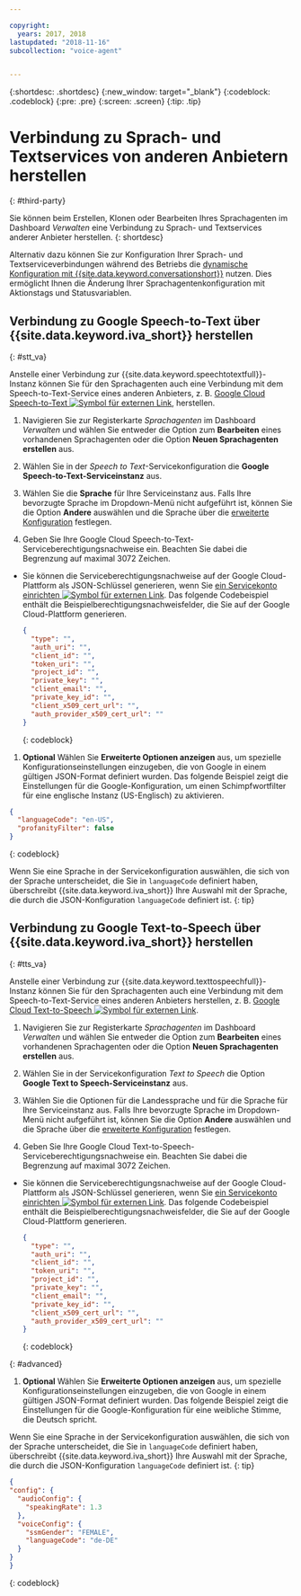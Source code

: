 ```yaml
---

copyright:
  years: 2017, 2018
lastupdated: "2018-11-16"
subcollection: "voice-agent"


---
```


{:shortdesc: .shortdesc}
{:new_window: target="_blank"}
{:codeblock: .codeblock}
{:pre: .pre}
{:screen: .screen}
{:tip: .tip}


# Verbindung zu Sprach- und Textservices von anderen Anbietern herstellen
{: #third-party}

Sie können beim Erstellen, Klonen oder Bearbeiten Ihres Sprachagenten im Dashboard _Verwalten_ eine Verbindung zu Sprach- und Textservices anderer Anbieter herstellen.
{: shortdesc}

Alternativ dazu können Sie zur Konfiguration Ihrer Sprach- und Textserviceverbindungen während des Betriebs die [dynamische Konfiguration mit {{site.data.keyword.conversationshort}}](/docs/services/voice-agent?topic=voice-agent-dynamic-donfig) nutzen. Dies ermöglicht Ihnen die Änderung Ihrer Sprachagentenkonfiguration mit Aktionstags und Statusvariablen.

## Verbindung zu Google Speech-to-Text über {{site.data.keyword.iva_short}} herstellen
{: #stt_va}

Anstelle einer Verbindung zur {{site.data.keyword.speechtotextfull}}-Instanz können Sie für den Sprachagenten auch eine Verbindung mit dem Speech-to-Text-Service eines anderen Anbieters, z. B. [Google Cloud Speech-to-Text ![Symbol für externen Link](../../icons/launch-glyph.svg "Symbol für externen Link")](https://cloud.google.com/speech-to-text/), herstellen.

1. Navigieren Sie zur Registerkarte _Sprachagenten_ im Dashboard _Verwalten_ und wählen Sie entweder die Option zum **Bearbeiten** eines vorhandenen Sprachagenten oder die Option **Neuen Sprachagenten erstellen** aus.

1. Wählen Sie in der _Speech to Text_-Servicekonfiguration die **Google Speech-to-Text-Serviceinstanz** aus.

1. Wählen Sie die **Sprache** für Ihre Serviceinstanz aus. Falls Ihre bevorzugte Sprache im Dropdown-Menü nicht aufgeführt ist, können Sie die Option **Andere** auswählen und die Sprache über die [erweiterte Konfiguration](/docs/services/voice-agent?topic=voice-agent-third-party#advanced) festlegen.

1. Geben Sie Ihre Google Cloud Speech-to-Text-Serviceberechtigungsnachweise ein. Beachten Sie dabei die Begrenzung auf maximal 3072 Zeichen.
  * Sie können die Serviceberechtigungsnachweise auf der Google Cloud-Plattform als JSON-Schlüssel generieren, wenn Sie [ein Servicekonto einrichten ![Symbol für externen Link](../../icons/launch-glyph.svg "Symbol für externen Link")](https://cloud.google.com/video-intelligence/docs/common/auth#set_up_a_service_account). Das folgende Codebeispiel enthält die Beispielberechtigungsnachweisfelder, die Sie auf der Google Cloud-Plattform generieren.

    ```json
    {
      "type": "",
      "auth_uri": "",
      "client_id": "",
      "token_uri": "",
      "project_id": "",
      "private_key": "",
      "client_email": "",
      "private_key_id": "",
      "client_x509_cert_url": "",
      "auth_provider_x509_cert_url": ""
    }
    ```
    {: codeblock}

1. **Optional** Wählen Sie **Erweiterte Optionen anzeigen** aus, um spezielle Konfigurationseinstellungen einzugeben, die von Google in einem gültigen JSON-Format definiert wurden.
  Das folgende Beispiel zeigt die Einstellungen für die Google-Konfiguration, um einen Schimpfwortfilter für eine englische Instanz (US-Englisch) zu aktivieren.
  ```json
  {
    "languageCode": "en-US",
    "profanityFilter": false
  }
  ```
  {: codeblock}

  Wenn Sie eine Sprache in der Servicekonfiguration auswählen, die sich von der Sprache unterscheidet, die Sie in `languageCode` definiert haben, überschreibt {{site.data.keyword.iva_short}} Ihre Auswahl mit der Sprache, die durch die JSON-Konfiguration `languageCode` definiert ist.
  {: tip}

## Verbindung zu Google Text-to-Speech über {{site.data.keyword.iva_short}} herstellen
{: #tts_va}

Anstelle einer Verbindung zur {{site.data.keyword.texttospeechfull}}-Instanz können Sie für den Sprachagenten auch eine Verbindung mit dem Speech-to-Text-Service eines anderen Anbieters herstellen, z. B. [Google Cloud Text-to-Speech ![Symbol für externen Link](../../icons/launch-glyph.svg "Symbol für externen Link")](https://cloud.google.com/text-to-speech/).

1. Navigieren Sie zur Registerkarte _Sprachagenten_ im Dashboard _Verwalten_ und wählen Sie entweder die Option zum **Bearbeiten** eines vorhandenen Sprachagenten oder die Option **Neuen Sprachagenten erstellen** aus.

1. Wählen Sie in der Servicekonfiguration _Text to Speech_ die Option **Google Text to Speech-Serviceinstanz** aus.

1. Wählen Sie die Optionen für die Landessprache und für die Sprache für Ihre Serviceinstanz aus. Falls Ihre bevorzugte Sprache im Dropdown-Menü nicht aufgeführt ist, können Sie die Option **Andere** auswählen und die Sprache über die [erweiterte Konfiguration](/docs/services/voice-agent?topic=voice-agent-third-party#advanced) festlegen.

1. Geben Sie Ihre Google Cloud Text-to-Speech-Serviceberechtigungsnachweise ein. Beachten Sie dabei die Begrenzung auf maximal 3072 Zeichen.
  * Sie können die Serviceberechtigungsnachweise auf der Google Cloud-Plattform als JSON-Schlüssel generieren, wenn Sie [ein Servicekonto einrichten ![Symbol für externen Link](../../icons/launch-glyph.svg "Symbol für externen Link")](https://cloud.google.com/video-intelligence/docs/common/auth#set_up_a_service_account). Das folgende Codebeispiel enthält die Beispielberechtigungsnachweisfelder, die Sie auf der Google Cloud-Plattform generieren.

    ```json
    {
      "type": "",
      "auth_uri": "",
      "client_id": "",
      "token_uri": "",
      "project_id": "",
      "private_key": "",
      "client_email": "",
      "private_key_id": "",
      "client_x509_cert_url": "",
      "auth_provider_x509_cert_url": ""
    }
    ```
    {: codeblock}

{: #advanced}
1. **Optional** Wählen Sie **Erweiterte Optionen anzeigen** aus, um spezielle Konfigurationseinstellungen einzugeben, die von Google in einem gültigen JSON-Format definiert wurden.
  Das folgende Beispiel zeigt die Einstellungen für die Google-Konfiguration für eine weibliche Stimme, die Deutsch spricht.

  Wenn Sie eine Sprache in der Servicekonfiguration auswählen, die sich von der Sprache unterscheidet, die Sie in `languageCode` definiert haben, überschreibt {{site.data.keyword.iva_short}} Ihre Auswahl mit der Sprache, die durch die JSON-Konfiguration `languageCode` definiert ist.
  {: tip}

  ```json
  {
  "config": {
    "audioConfig": {
      "speakingRate": 1.3
    },
    "voiceConfig": {
      "ssmGender": "FEMALE",
      "languageCode": "de-DE"
    }
  }
  }
  ```
  {: codeblock}
